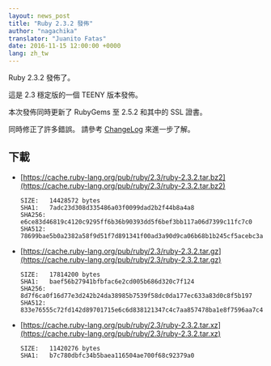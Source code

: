 ```yaml
---
layout: news_post
title: "Ruby 2.3.2 發佈"
author: "nagachika"
translator: "Juanito Fatas"
date: 2016-11-15 12:00:00 +0000
lang: zh_tw
---
```


Ruby 2.3.2 發佈了。

這是 2.3 穩定版的一個 TEENY 版本發佈。

本次發佈同時更新了 RubyGems 至 2.5.2 和其中的 SSL 證書。

同時修正了許多錯誤。
請參考 [ChangeLog](http://svn.ruby-lang.org/repos/ruby/tags/v2_3_2/ChangeLog) 來進一步了解。

## 下載

* [https://cache.ruby-lang.org/pub/ruby/2.3/ruby-2.3.2.tar.bz2](https://cache.ruby-lang.org/pub/ruby/2.3/ruby-2.3.2.tar.bz2)

      SIZE:   14428572 bytes
      SHA1:   7adc23d308d335486a03f0099dad2b2f44b8a4a8
      SHA256: e6ce83d46819c4120c9295ff6b36b90393dd5f6bef3bb117a06d7399c11fc7c0
      SHA512: 78699bae5b0a2382a58f9d51f7d891341f00ad3a90d9ca06b68b1b245cf5acebc3a82133e39bf6a412ac999a5c0f778a0dab177c2569ffbee085ffff6f6ec38e

* [https://cache.ruby-lang.org/pub/ruby/2.3/ruby-2.3.2.tar.gz](https://cache.ruby-lang.org/pub/ruby/2.3/ruby-2.3.2.tar.gz)

      SIZE:   17814200 bytes
      SHA1:   baef56b27941bfbfac6e2cd005b686d320c7f124
      SHA256: 8d7f6ca0f16d77e3d242b24da38985b7539f58dc0da177ec633a83d0c8f5b197
      SHA512: 833e76555c72fd142d89701715e6c6d838121347c4c7aa857478ba1e8f7596aa7c4fd1950046322747e46db041288747e4c1943cf9b13e064c6e85ee60d6515a

* [https://cache.ruby-lang.org/pub/ruby/2.3/ruby-2.3.2.tar.xz](https://cache.ruby-lang.org/pub/ruby/2.3/ruby-2.3.2.tar.xz)

      SIZE:   11420276 bytes
      SHA1:   b7c780dbfc34b5baea116504ae700f68c92379a0
      SHA256: 5c78f311045ce48160092160444dec2744941a5e37d7865032978bd5bf392f0c
      SHA512: f2e602281cbcfad81b8197b9555bf637a1ef34f51dbc7548e5e0c5996ab1b7db5bd9eeb902128d37eed90f39b559c569aa75f2b29fe5f65085be65a63206fd72

* [https://cache.ruby-lang.org/pub/ruby/2.3/ruby-2.3.2.zip](https://cache.ruby-lang.org/pub/ruby/2.3/ruby-2.3.2.zip)

      SIZE:   19861601 bytes
      SHA1:   1ac64ad7cb1ed9004101812f5b707c151570dd84
      SHA256: b8ad5b47fad22610476a4abc1c32b8e558265f9b20a5865a12836709028cbd76
      SHA512: 8a794c8eed53380b026b150b0ce176af2a6ba278d5f7a5067e27615940ae85b6af28ac7187adc5d7af04c82442271ed0d8530d9fe751810ecc6c75340f81bd03

## 發佈記

許多提交者、開發者、和回報錯誤的使用者幫助我們完成這次發佈。
感謝他們的貢獻。
